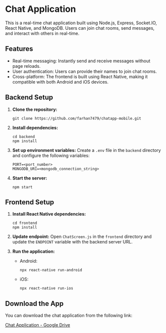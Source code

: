 # Chat Application

This is a real-time chat application built using Node.js, Express, Socket.IO, React Native, and MongoDB. Users can join chat rooms, send messages, and interact with others in real-time.

## Features

- Real-time messaging: Instantly send and receive messages without page reloads.
- User authentication: Users can provide their names to join chat rooms.
- Cross-platform: The frontend is built using React Native, making it compatible with both Android and iOS devices.

## Backend Setup

1. **Clone the repository:**
    ```
    git clone https://github.com/farhan7479/chatapp-mobile.git
    ```

2. **Install dependencies:**
    ```
    cd backend
    npm install
    ```

3. **Set up environment variables:**
    Create a `.env` file in the `backend` directory and configure the following variables:
    ```
    PORT=<port_number>
    MONGODB_URI=<mongodb_connection_string>
    ```

4. **Start the server:**
    ```
    npm start
    ```

## Frontend Setup

1. **Install React Native dependencies:**
    ```
    cd frontend
    npm install
    ```

2. **Update endpoint:**
    Open `ChatScreen.js` in the `frontend` directory and update the `ENDPOINT` variable with the backend server URL.

3. **Run the application:**
    - Android:
        ```
        npx react-native run-android
        ```
    - iOS:
        ```
        npx react-native run-ios
        ```

## Download the App

You can download the chat application from the following link:

[Chat Application - Google Drive](<google_drive_link>)


